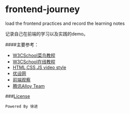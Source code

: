 # frontend-journey
load the frontend practices and record the learning notes

记录自己在前端的学习以及实践的demo。

####主要参考：
* [W3CSchool菜鸟教程](http://www.w3cschool.cc)
* [W3CSchool在线教程](http://w3school.com.cn)
* [HTML,CSS,JS video style](http://thecodeplayer.com)
* [优设网](http://www.uisdc.com)
* [前端观察](http://www.qianduan.net)
* [腾讯Alloy Team](http://www.alloyteam.com)

###[License](https://github.com/winar-jin/frontend-journey/blob/master/LICENSE)




`Powered By 徐进`
